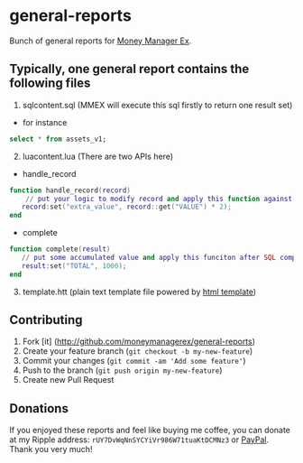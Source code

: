 general-reports
===============

Bunch of general reports for [Money Manager Ex](https://sourceforge.net/projects/moneymanagerex/).

Typically, one general report contains the following files
------------
1. sqlcontent.sql (MMEX will execute this sql firstly to return one result set)
  * for instance
  ~~~sql
  select * from assets_v1;
  ~~~
2. luacontent.lua (There are two APIs here)
  * handle_record
  ~~~lua
  function handle_record(record)
      // put your logic to modify record and apply this function against every record from SQL
     record:set("extra_value", record::get("VALUE") * 2);
  end
  ~~~
  * complete
  ~~~lua
  function complete(result)
     // put some accumulated value and apply this funciton after SQL complete
     result:set("TOTAL", 1000);
  end
  ~~~
3. template.htt (plain text template file powered by [html template](https://github.com/moneymanagerex/html-template))

## Contributing
1. Fork [it] (http://github.com/moneymanagerex/general-reports)
2. Create your feature branch (`git checkout -b my-new-feature`)
3. Commit your changes (`git commit -am 'Add some feature'`)
4. Push to the branch (`git push origin my-new-feature`)
5. Create new Pull Request

## Donations
If you enjoyed these reports and feel like buying me coffee, you can donate at my Ripple address: `rUY7DvWqNnSYCYiVr986W71tuaKtDCMNz3` or [PayPal](https://www.paypal.com/cgi-bin/webscr?cmd=_donations&business=moneymanagerex%40gmail%2ecom&lc=US&item_name=MoneyManagerEx&no_note=0&currency_code=USD&bn=PP%2dDonationsBF%3abtn_donateCC_LG%2egif%3aNonHostedGuest). Thank you very much!
